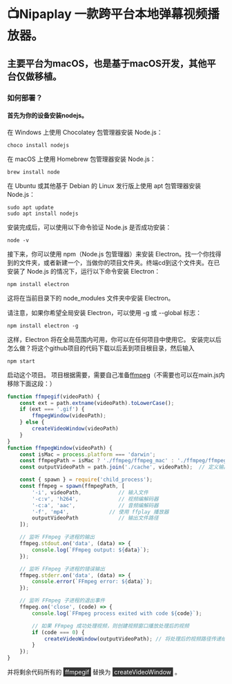 # 📺Nipaplay 一款跨平台本地弹幕视频播放器。
## 主要平台为macOS，也是基于macOS开发，其他平台仅做移植。
### 如何部署？
#### 首先为你的设备安装nodejs。
在 Windows 上使用 Chocolatey 包管理器安装 Node.js：

```
choco install nodejs
```
在 macOS 上使用 Homebrew 包管理器安装 Node.js：
```
brew install node
```
在 Ubuntu 或其他基于 Debian 的 Linux 发行版上使用 apt 包管理器安装 Node.js：
```
sudo apt update
sudo apt install nodejs
```
安装完成后，可以使用以下命令验证 Node.js 是否成功安装：
```
node -v
```
接下来，你可以使用 npm（Node.js 包管理器）来安装 Electron。找一个你找得到的文件夹，或者新建一个，当做你的项目文件夹。终端cd到这个文件夹。在已安装了 Node.js 的情况下，运行以下命令安装 Electron：
```
npm install electron
```
这将在当前目录下的 node_modules 文件夹中安装 Electron。

请注意，如果你希望全局安装 Electron，可以使用 -g 或 --global 标志：
```
npm install electron -g
```
这样，Electron 将在全局范围内可用，你可以在任何项目中使用它。
安装完以后怎么做？将这个github项目的代码下载以后丢到项目根目录，然后输入
```
npm start
```
启动这个项目。
项目根据需要，需要自己准备[ffmpeg](https://ffmpeg.org)（不需要也可以在main.js内移除下面这段：）
```javascript
function ffmpegif(videoPath) {
    const ext = path.extname(videoPath).toLowerCase();
    if (ext === '.gif') {
        ffmpegWindow(videoPath);
    } else {
        createVideoWindow(videoPath)
    }
}
function ffmpegWindow(videoPath) {
    const isMac = process.platform === 'darwin';
    const ffmpegPath = isMac ? './ffmpeg/ffmpeg_mac' : './ffmpeg/ffmpeg_win/bin/ffmpeg.exe';
    const outputVideoPath = path.join('./cache', videoPath);  // 定义输出文件路径

    const { spawn } = require('child_process');
    const ffmpeg = spawn(ffmpegPath, [
        '-i', videoPath,            // 输入文件
        '-c:v', 'h264',             // 视频编解码器
        '-c:a', 'aac',              // 音频编解码器
        '-f', 'mp4',             // 使用 ffplay 播放器
        outputVideoPath             // 输出文件路径
    ]);

    // 监听 FFmpeg 子进程的输出
    ffmpeg.stdout.on('data', (data) => {
        console.log(`FFmpeg output: ${data}`);
    });

    // 监听 FFmpeg 子进程的错误输出
    ffmpeg.stderr.on('data', (data) => {
        console.error(`FFmpeg error: ${data}`);
    });

    // 监听 FFmpeg 子进程的退出事件
    ffmpeg.on('close', (code) => {
        console.log(`FFmpeg process exited with code ${code}`);

        // 如果 FFmpeg 成功处理视频，则创建视频窗口播放处理后的视频
        if (code === 0) {
            createVideoWindow(outputVideoPath); // 将处理后的视频路径传递给 createVideoWindow 函数
        }
    });
}
```
并将剩余代码所有的 <span style="background-color: #333; color: #fff; padding: 2px 4px;">ffmpegif</span> 替换为 <span style="background-color: #333; color: #fff; padding: 2px 4px;">createVideoWindow</span> 。

